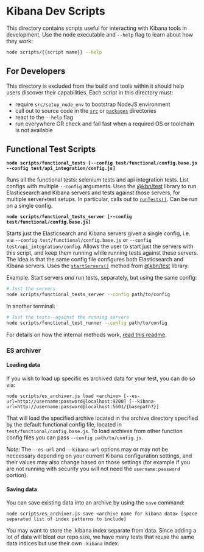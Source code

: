 # Kibana Dev Scripts

This directory contains scripts useful for interacting with Kibana tools in development. Use the node executable and `--help` flag to learn about how they work:

```sh
node scripts/{{script name}} --help
```

## For Developers

This directory is excluded from the build and tools within it should help users discover their capabilities. Each script in this directory must:

- require `src/setup_node_env` to bootstrap NodeJS environment
- call out to source code in the [`src`](../src) or [`packages`](../packages) directories
- react to the `--help` flag
- run everywhere OR check and fail fast when a required OS or toolchain is not available

## Functional Test Scripts

**`node scripts/functional_tests [--config test/functional/config.base.js --config test/api_integration/config.js]`**

Runs all the functional tests: selenium tests and api integration tests. List configs with multiple `--config` arguments. Uses the [@kbn/test](../packages/kbn-test) library to run Elasticsearch and Kibana servers and tests against those servers, for multiple server+test setups. In particular, calls out to [`runTests()`](../packages/kbn-test/src/functional_tests/run_tests/run_tests.ts). Can be run on a single config.

**`node scripts/functional_tests_server [--config test/functional/config.base.js]`**

Starts just the Elasticsearch and Kibana servers given a single config, i.e. via `--config test/functional/config.base.js` or `--config test/api_integration/config`. Allows the user to start just the servers with this script, and keep them running while running tests against these servers. The idea is that the same config file configures both Elasticsearch and Kibana servers. Uses the [`startServers()`](../packages/kbn-test/src/functional_tests/start_servers/start_servers.ts#L27-L89) method from [@kbn/test](../packages/kbn-test) library.

Example. Start servers _and_ run tests, separately, but using the same config:

```sh
# Just the servers
node scripts/functional_tests_server --config path/to/config
```

In another terminal:

```sh
# Just the tests--against the running servers
node scripts/functional_test_runner --config path/to/config
```

For details on how the internal methods work, [read this readme](../packages/kbn-test/README.mdx).

### ES archiver

#### Loading data

If you wish to load up specific es archived data for your test, you can do so via:

```
node scripts/es_archiver.js load <archive> [--es-url=http://username:password@localhost:9200] [--kibana-url=http://username:password@localhost:5601/{basepath?}]
```

That will load the specified archive located in the archive directory specified by the default functional config file, located in `test/functional/config.base.js`. To load archives from other function config files you can pass `--config path/to/config.js`.

*Note:* The `--es-url` and `--kibana-url` options may or may not be neccessary depending on your current Kibana configuration settings, and their values
may also change based on those settings (for example if you are not running with security you will not need the `username:password` portion).

#### Saving data

You can save existing data into an archive by using the `save` command:

 ```
node scripts/es_archiver.js save <archive name for kibana data> [space separated list of index patterns to include]
```

You may want to store the .kibana index separate from data. Since adding a lot of data will bloat our repo size, we have many tests that reuse the same
data indices but use their own `.kibana` index.
